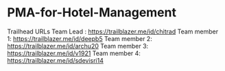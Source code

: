 # PMA-for-Hotel-Management
Trailhead URLs
Team Lead :  https://trailblazer.me/id/chitrad
Team member 1: https://trailblazer.me/id/deepb5
Team member 2: https://trailblazer.me/id/archu20
Team member 3: https://trailblazer.me/id/v1921
Team member 4: https://trailblazer.me/id/sdevisri14
